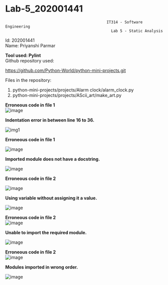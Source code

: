 # Lab-5_202001441

                                                 IT314 - Software Engineering
                                                   Lab 5 - Static Analysis

Id: 202001441 <br/>
Name: Priyanshi Parmar <br/>

**Tool used: Pylint** <br/>
Github repository used:

https://github.com/Python-World/python-mini-projects.git

Files in the repository:
1. python-mini-projects/projects/Alarm clock/alarm_clock.py
2. python-mini-projects/projects/AScii_art/make_art.py

**Erroneous code in file 1** <br/>
![image](https://user-images.githubusercontent.com/75667552/227479816-31b9b81b-de0f-4508-ac63-30e45e1a3a91.png)


**Indentation error in between line 16 to 36.**


![img1](https://user-images.githubusercontent.com/75667552/227478716-b8601b64-dd9c-465c-a5e0-27ab0ab159ab.png)

**Erroneous code in file 1** <br/>

![image](https://user-images.githubusercontent.com/75667552/227481971-17ed7d06-e88e-40b3-9ed0-6cec98bafec9.png)

**Imported module does not have a docstring.** <br/>

![image](https://user-images.githubusercontent.com/75667552/227482246-690ab8a7-c68c-447e-9229-b67c768f93f8.png)


**Erroneous code in file 2** <br/>

![image](https://user-images.githubusercontent.com/75667552/227486602-b5ef4e1d-02bd-438e-bf5e-99417bbf90e1.png)

**Using variable without assigning it a value.**

![image](https://user-images.githubusercontent.com/75667552/227484037-dcff8a9e-0bb4-450f-aa7d-2eb846b5b6b0.png)

**Erroneous code in file 2** <br/>
![image](https://user-images.githubusercontent.com/75667552/227484259-f4e15063-e48c-4cd8-961c-2ce42711c393.png)

**Unable to import the required module.**

![image](https://user-images.githubusercontent.com/75667552/227484383-5f6d943f-b9a3-4007-84f6-5bec9c9b1959.png)

**Erroneous code in file 2** <br/>
![image](https://user-images.githubusercontent.com/75667552/227485113-80f37fc6-11b2-47b2-aacf-d5b6c8554f10.png)

**Modules imported in wrong order.**

![image](https://user-images.githubusercontent.com/75667552/227485387-8708e254-05a6-4031-9111-e02ce94077d1.png)
